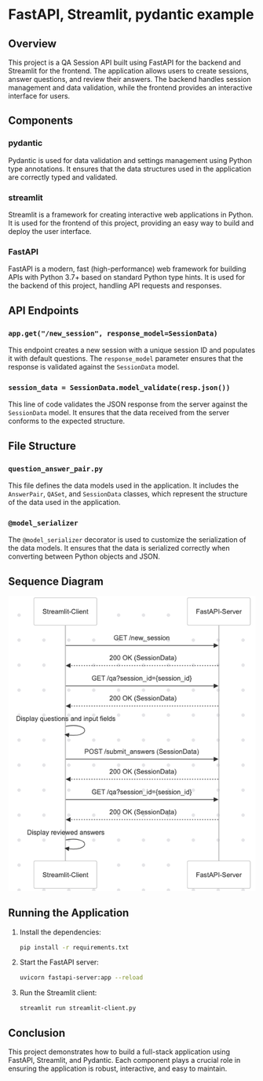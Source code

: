 # FastAPI, Streamlit, pydantic example

## Overview

This project is a QA Session API built using FastAPI for the backend and Streamlit for the frontend. The application allows users to create sessions, answer questions, and review their answers. The backend handles session management and data validation, while the frontend provides an interactive interface for users.

## Components

### pydantic
Pydantic is used for data validation and settings management using Python type annotations. It ensures that the data structures used in the application are correctly typed and validated.

### streamlit
Streamlit is a framework for creating interactive web applications in Python. It is used for the frontend of this project, providing an easy way to build and deploy the user interface.

### FastAPI
FastAPI is a modern, fast (high-performance) web framework for building APIs with Python 3.7+ based on standard Python type hints. It is used for the backend of this project, handling API requests and responses.

## API Endpoints

### `app.get("/new_session", response_model=SessionData)`
This endpoint creates a new session with a unique session ID and populates it with default questions. The `response_model` parameter ensures that the response is validated against the `SessionData` model.

### `session_data = SessionData.model_validate(resp.json())`
This line of code validates the JSON response from the server against the `SessionData` model. It ensures that the data received from the server conforms to the expected structure.

## File Structure

### `question_answer_pair.py`
This file defines the data models used in the application. It includes the `AnswerPair`, `QASet`, and `SessionData` classes, which represent the structure of the data used in the application.

### `@model_serializer`
The `@model_serializer` decorator is used to customize the serialization of the data models. It ensures that the data is serialized correctly when converting between Python objects and JSON.

## Sequence Diagram

![Sequence Diagram](sequence_diagram.png)

## Running the Application

1. Install the dependencies:
    ```sh
    pip install -r requirements.txt
    ```

2. Start the FastAPI server:
    ```sh
    uvicorn fastapi-server:app --reload
    ```

3. Run the Streamlit client:
    ```sh
    streamlit run streamlit-client.py
    ```

## Conclusion

This project demonstrates how to build a full-stack application using FastAPI, Streamlit, and Pydantic. Each component plays a crucial role in ensuring the application is robust, interactive, and easy to maintain.